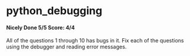 # python_debugging
#### Nicely Done 5/5 Score: 4/4
All of the questions 1 through 10 has bugs in it. Fix each of the questions using the debugger and reading error messages.
